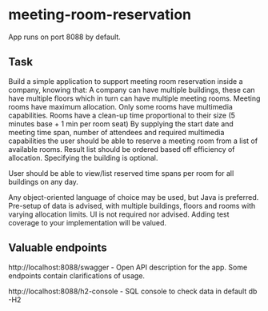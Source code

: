 # meeting-room-reservation

App runs on port 8088 by default.

## Task

Build a simple application to support meeting room reservation inside a company, knowing that:
A company can have multiple buildings, these can have multiple floors which in turn can have multiple meeting rooms.
Meeting rooms have maximum allocation.
Only some rooms have multimedia capabilities.
Rooms have a clean-up time proportional to their size (5 minutes base + 1 min per room seat)
By supplying the start date and meeting time span, number of attendees and required multimedia capabilities the user should be able to reserve a meeting room from a list of available rooms. Result list should be ordered based off efficiency of allocation. Specifying the building is optional.

User should be able to view/list reserved time spans per room for all buildings on any day.

Any object-oriented language of choice may be used, but Java is preferred.
Pre-setup of data is advised, with multiple buildings, floors and rooms with varying allocation limits.
UI is not required nor advised.
Adding test coverage to your implementation will be valued.

## Valuable endpoints

http://localhost:8088/swagger - Open API description for the app. Some endpoints contain clarifications
of usage.

http://localhost:8088/h2-console - SQL console to check data in default db  -H2


